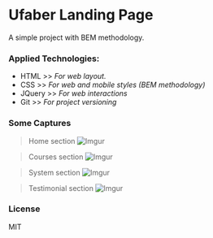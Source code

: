 # Ufaber Landing Page
A simple project with BEM methodology.
### Applied Technologies:
- HTML >> *For web layout.*
- CSS >> *For web and mobile styles (BEM methodology)*
- JQuery >> *For web interactions*
- Git >> *For project versioning*
### Some Captures
> Home section
![Imgur](https://i.imgur.com/IsMZ2MM.png)

>Courses section
![Imgur](https://i.imgur.com/2KdOpT3.png)

> System section
>![Imgur](https://i.imgur.com/vK0COMg.png)

> Testimonial section
> ![Imgur](https://i.imgur.com/RTIsNSF.png)
### License
MIT

